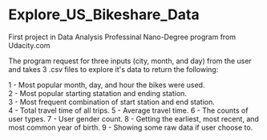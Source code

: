 # Explore_US_Bikeshare_Data

First project in Data Analysis Professinal Nano-Degree program from Udacity.com

The program request for three inputs (city, month, and day) from the user and takes 3 .csv files to explore it's data to return the following:

1 - Most popular month, day, and hour the bikes were used.\
2 - Most popular starting statation and ending station.\
3 - Most frequent combination of start station and end station.\
4 - Total travel time of all trips.
5 - Average travel time.
6 - The counts of user types.
7 - User gender count.
8 - Getting the earliest, most recent, and most common year of birth.
9 - Showing some raw data if user choose to.
